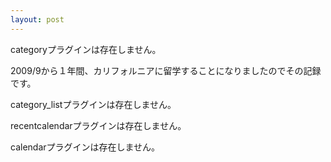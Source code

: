 ```yaml
---
layout: post
---
```

<p><span class="error">categoryプラグインは存在しません。</span></p>
<p>2009/9から１年間、カリフォルニアに留学することになりましたのでその記録です。</p>
<p><span class="error">category_listプラグインは存在しません。</span></p>
<p><span class="error">recentcalendarプラグインは存在しません。</span></p>
<p><span class="error">calendarプラグインは存在しません。</span></p>
